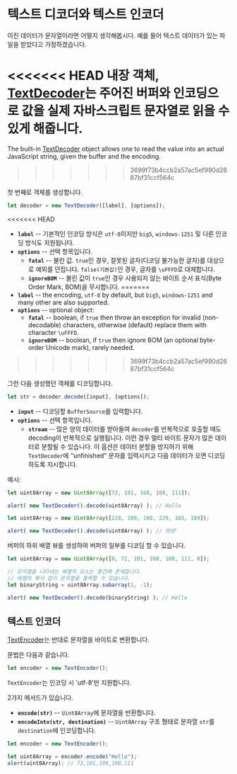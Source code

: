 # 텍스트 디코더와 텍스트 인코더

이진 데이터가 문자열이라면 어떨지 생각해봅시다. 예를 들어 텍스트 데이터가 있는 파일을 받았다고 가정하겠습니다.

<<<<<<< HEAD
내장 객체, [TextDecoder](https://encoding.spec.whatwg.org/#interface-textdecoder)는 주어진 버퍼와 인코딩으로 값을 실제 자바스크립트 문자열로 읽을 수 있게 해줍니다.
=======
The built-in [TextDecoder](https://encoding.spec.whatwg.org/#interface-textdecoder) object allows one to read the value into an actual JavaScript string, given the buffer and the encoding.
>>>>>>> 3699f73b4ccb2a57ac5ef990d2687bf31ccf564c

첫 번째로 객체를 생성합니다.
```js
let decoder = new TextDecoder([label], [options]);
```

<<<<<<< HEAD
- **`label`** -- 기본적인 인코딩 방식은 `utf-8`이지만 `big5`, `windows-1251` 및 다른 인코딩 방식도 지원됩니다.
- **`options`** -- 선택 항목입니다.
  - **`fatal`** -- 불린 값. `true`인 경우, 잘못된 글자(디코딩 불가능한 글자)를 대상으로 예외를 던집니다. `false(기본값)`인 경우, 글자를 `\uFFFD`로 대체합니다.
  - **`ignoreBOM`** -- 불린 값이 `true`인 경우 사용되지 않는 바이트 순서 표식(Byte Order Mark, BOM)을 무시합니다.
=======
- **`label`** -- the encoding, `utf-8` by default, but `big5`, `windows-1251` and many other are also supported.
- **`options`** -- optional object:
  - **`fatal`** -- boolean, if `true` then throw an exception for invalid (non-decodable) characters, otherwise (default) replace them with character `\uFFFD`.
  - **`ignoreBOM`** -- boolean, if `true` then ignore BOM (an optional byte-order Unicode mark), rarely needed.
>>>>>>> 3699f73b4ccb2a57ac5ef990d2687bf31ccf564c

그런 다음 생성했던 객체를 디코딩합니다.

```js
let str = decoder.decode([input], [options]);
```

- **`input`** -- 디코딩할 `BufferSource`를 입력합니다.
- **`options`** -- 선택 항목입니다.
  - **`stream`** -- 많은 양의 데이터를 받아들여 `decoder`를 반복적으로 호출할 때도 decoding이 반복적으로 실행됩니다. 이런 경우 멀티 바이트 문자가 많은 데이터로 분할될 수 있습니다. 이 옵션은 데이터 분할을 방지하기 위해 `TextDecoder`에 "unfinished" 문자를 입력시키고 다음 데이터가 오면 디코딩하도록 지시합니다.

예시:

```js run
let uint8Array = new Uint8Array([72, 101, 108, 108, 111]);

alert( new TextDecoder().decode(uint8Array) ); // Hello
```


```js run
let uint8Array = new Uint8Array([228, 189, 160, 229, 165, 189]);

alert( new TextDecoder().decode(uint8Array) ); // 你好
```

버퍼의 하위 배열 뷰를 생성하여 버퍼의 일부를 디코딩 할 수 있습니다.


```js run
let uint8Array = new Uint8Array([0, 72, 101, 108, 108, 111, 0]);

// 문자열을 나타내는 배열의 요소는 중간에 존재합니다.
// 배열의 복사 없이 문자열을 출력할 수 있습니다.
let binaryString = uint8Array.subarray(1, -1);

alert( new TextDecoder().decode(binaryString) ); // Hello
```

## 텍스트 인코더

[TextEncoder](https://encoding.spec.whatwg.org/#interface-textencoder)는 반대로 문자열을 바이트로 변환합니다.

문법은 다음과 같습니다.

```js
let encoder = new TextEncoder();
```

`TextEncoder`는 인코딩 시 'utf-8'만 지원합니다.

2가지 메서드가 있습니다.
- **`encode(str)`** -- `Uint8Array`에 문자열을 반환합니다.
- **`encodeInto(str, destination)`** -- `Uint8Array` 구조 형태로 문자열 `str`를 `destination`에 인코딩합니다.

```js run
let encoder = new TextEncoder();

let uint8Array = encoder.encode("Hello");
alert(uint8Array); // 72,101,108,108,111
```
